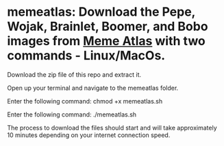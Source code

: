 # memeatlas: Download the Pepe, Wojak, Brainlet, Boomer, and Bobo images from [Meme Atlas](https://www.memeatlas.com) with two commands - Linux/MacOs.

Download the zip file of this repo and extract it. 

Open up your terminal and navigate to the memeatlas folder.

Enter the following command:
chmod +x memeatlas.sh

Enter the following command:
./memeatlas.sh

The process to download the files should start and will take approximately 10 minutes depending on your internet connection speed.

